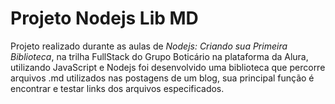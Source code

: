 # Projeto Nodejs Lib MD

Projeto realizado durante as aulas de *Nodejs: Criando sua Primeira Biblioteca*, na trilha FullStack do Grupo Boticário na plataforma da Alura, utilizando JavaScript e Nodejs foi desenvolvido uma biblioteca que percorre arquivos .md utilizados nas postagens de um blog, sua principal função é encontrar e testar links dos arquivos especificados.
